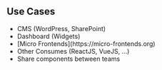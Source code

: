 ##  Use Cases

<ul>
    <li class="fragment fade-up">CMS (WordPress, SharePoint)</li>
    <li class="fragment fade-up">Dashboard (Widgets)</li>
    <li class="fragment fade-up">[Micro Frontends](https://micro-frontends.org)</li>
    <li class="fragment fade-up">Other Consumes (ReactJS, VueJS, ...)</li>
    <li class="fragment fade-up">Share components between teams</li>
</ul>
